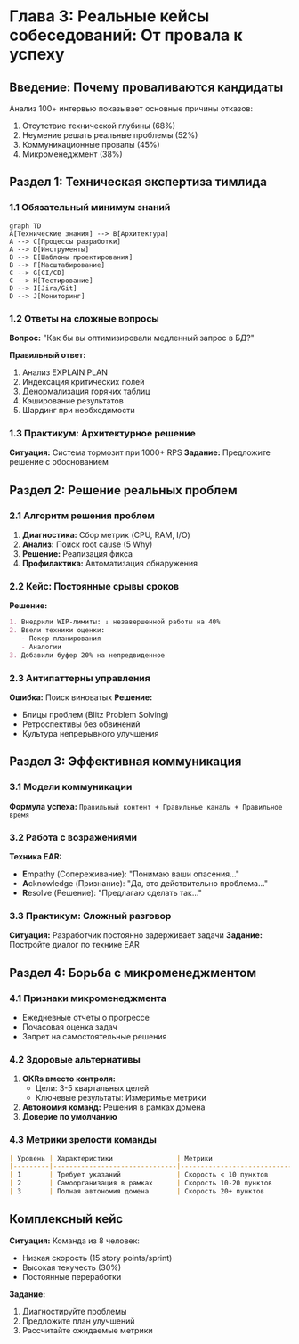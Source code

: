 # Глава 3: Реальные кейсы собеседований: От провала к успеху

## Введение: Почему проваливаются кандидаты
Анализ 100+ интервью показывает основные причины отказов:
1. Отсутствие технической глубины (68%)
2. Неумение решать реальные проблемы (52%)
3. Коммуникационные провалы (45%)
4. Микроменеджмент (38%)

## Раздел 1: Техническая экспертиза тимлида
### 1.1 Обязательный минимум знаний
```mermaid
graph TD
A[Технические знания] --> B[Архитектура]
A --> C[Процессы разработки]
A --> D[Инструменты]
B --> E[Шаблоны проектирования]
B --> F[Масштабирование]
C --> G[CI/CD]
C --> H[Тестирование]
D --> I[Jira/Git]
D --> J[Мониторинг]
```

### 1.2 Ответы на сложные вопросы
**Вопрос:** "Как бы вы оптимизировали медленный запрос в БД?"

**Правильный ответ:**
1. Анализ EXPLAIN PLAN
2. Индексация критических полей
3. Денормализация горячих таблиц
4. Кэширование результатов
5. Шардинг при необходимости

### 1.3 Практикум: Архитектурное решение
**Ситуация:** Система тормозит при 1000+ RPS
**Задание:** Предложите решение с обоснованием

## Раздел 2: Решение реальных проблем
### 2.1 Алгоритм решения проблем
1. **Диагностика:** Сбор метрик (CPU, RAM, I/O)
2. **Анализ:** Поиск root cause (5 Why)
3. **Решение:** Реализация фикса
4. **Профилактика:** Автоматизация обнаружения

### 2.2 Кейс: Постоянные срывы сроков
**Решение:**
```markdown
1. Внедрили WIP-лимиты: ↓ незавершенной работы на 40%
2. Ввели техники оценки:
   - Покер планирования
   - Аналогии
3. Добавили буфер 20% на непредвиденное
```

### 2.3 Антипаттерны управления
**Ошибка:** Поиск виноватых
**Решение:**
- Блицы проблем (Blitz Problem Solving)
- Ретроспективы без обвинений
- Культура непрерывного улучшения

## Раздел 3: Эффективная коммуникация
### 3.1 Модели коммуникации
**Формула успеха:**
`Правильный контент + Правильные каналы + Правильное время`

### 3.2 Работа с возражениями
**Техника EAR:**
- **E**mpathy (Сопереживание): "Понимаю ваши опасения..."
- **A**cknowledge (Признание): "Да, это действительно проблема..."
- **R**esolve (Решение): "Предлагаю сделать так..."

### 3.3 Практикум: Сложный разговор
**Ситуация:** Разработчик постоянно задерживает задачи
**Задание:** Постройте диалог по технике EAR

## Раздел 4: Борьба с микроменеджментом
### 4.1 Признаки микроменеджмента
- Ежедневные отчеты о прогрессе
- Почасовая оценка задач
- Запрет на самостоятельные решения

### 4.2 Здоровые альтернативы
1. **OKRs вместо контроля:**
   - Цели: 3-5 квартальных целей
   - Ключевые результаты: Измеримые метрики
2. **Автономия команд:** Решения в рамках домена
3. **Доверие по умолчанию**

### 4.3 Метрики зрелости команды
```markdown
| Уровень | Характеристики                | Метрики                     |
|---------|-------------------------------|-----------------------------|
| 1       | Требует указаний              | Скорость < 10 пунктов       |
| 2       | Самоорганизация в рамках      | Скорость 10-20 пунктов      |
| 3       | Полная автономия домена       | Скорость 20+ пунктов        |
```

## Комплексный кейс
**Ситуация:** Команда из 8 человек:
- Низкая скорость (15 story points/sprint)
- Высокая текучесть (30%)
- Постоянные переработки

**Задание:**
1. Диагностируйте проблемы
2. Предложите план улучшений
3. Рассчитайте ожидаемые метрики